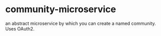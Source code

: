 # community-microservice
an abstract microservice by which you can create a named community. Uses OAuth2.
